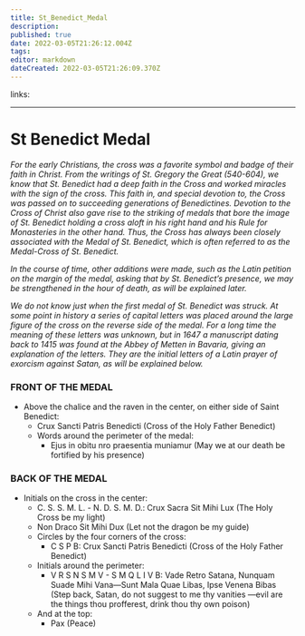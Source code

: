 ```yaml
---
title: St_Benedict_Medal
description: 
published: true
date: 2022-03-05T21:26:12.004Z
tags: 
editor: markdown
dateCreated: 2022-03-05T21:26:09.370Z
---
```


links:

---

# St Benedict Medal

_For the early Christians, the cross was a favorite symbol and badge of their faith in Christ. From the writings of St. Gregory the Great (540-604), we know that St. Benedict had a deep faith in the Cross and worked miracles with the sign of the cross. This faith in, and special devotion to, the Cross was passed on to succeeding generations of Benedictines. Devotion to the Cross of Christ also gave rise to the striking of medals that bore the image of St. Benedict holding a cross aloft in his right hand and his Rule for Monasteries in the other hand. Thus, the Cross has always been closely associated with the Medal of St. Benedict, which is often referred to as the Medal-Cross of St. Benedict._

_In the course of time, other additions were made, such as the Latin petition on the margin of the medal, asking that by St. Benedict’s presence, we may be strengthened in the hour of death, as will be explained later._

_We do not know just when the first medal of St. Benedict was struck. At some point in history a series of capital letters was placed around the large figure of the cross on the reverse side of the medal. For a long time the meaning of these letters was unknown, but in 1647 a manuscript dating back to 1415 was found at the Abbey of Metten in Bavaria, giving an explanation of the letters. They are the initial letters of a Latin prayer of exorcism against Satan, as will be explained below._

### FRONT OF THE MEDAL

- Above the chalice and the raven in the center, on either side of Saint Benedict:
  - Crux Sancti Patris Benedicti (Cross of the Holy Father Benedict)
  - Words around the perimeter of the medal:
    - Ejus in obitu nro praesentia muniamur (May we at our death be fortified by his presence)

### BACK OF THE MEDAL

- Initials on the cross in the center:
  - C. S. S. M. L. - N. D. S. M. D.: Crux Sacra Sit Mihi Lux (The Holy Cross be my light)
  - Non Draco Sit Mihi Dux (Let not the dragon be my guide)
  - Circles by the four corners of the cross:
    - C S P B: Crux Sancti Patris Benedicti (Cross of the Holy Father Benedict)
  - Initials around the perimeter:
    - V R S N S M V - S M Q L I V B: Vade Retro Satana, Nunquam Suade Mihi Vana—Sunt Mala Quae Libas, Ipse Venena Bibas (Step back, Satan, do not suggest to me thy vanities —evil are the things thou profferest, drink thou thy own poison)
  - And at the top:
    - Pax (Peace)
